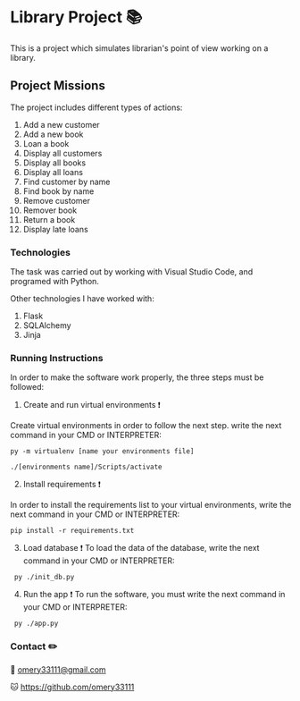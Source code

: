 # Library Project 📚

This is a project which simulates librarian's point of view working on a library.


## Project Missions

The project includes different types of actions:

1. Add a new customer
2. Add a new book
3. Loan a book
4. Display all customers
5. Display all books
6. Display all loans
7. Find customer by name
8. Find book by name
9. Remove customer
10. Remover book
11. Return a book
12. Display late loans


### Technologies

The task was carried out by working with Visual Studio Code, and programed with Python.

Other technologies I have worked with:
1. Flask
2. SQLAlchemy
3. Jinja


### Running Instructions

In order to make the software work properly, the three steps must be followed:

1. Create and run virtual environments ❗️

Create virtual environments in order to follow the next step. write the next command in your CMD or INTERPRETER:
  ```
  py -m virtualenv [name your environments file]
  
  ./[environments name]/Scripts/activate
  ```

2. Install requirements ❗️

In order to install the requirements list to your virtual environments, write the next command in your CMD or INTERPRETER:
  ```
  pip install -r requirements.txt
  ```

3. Load database ❗️
To load the data of the database, write the next command in your CMD or INTERPRETER:
 ```
  py ./init_db.py
  ```

4. Run the app ❗️
To run the software, you must write the next command in your CMD or INTERPRETER:
 ```
  py ./app.py
  ```

  
### Contact ✏️

📧 omery33111@gmail.com

🐱 https://github.com/omery33111
